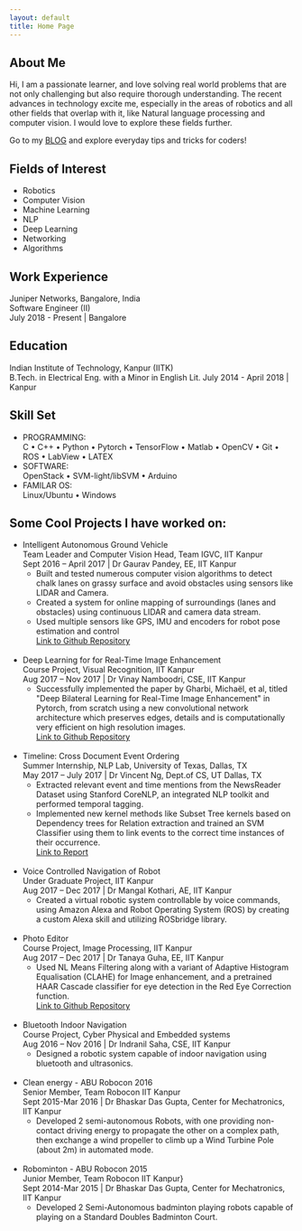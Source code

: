 ```yaml
---
layout: default
title: Home Page
---
```


## About Me
 Hi, I am a passionate learner, and love solving real world problems that are not only challenging but also require thorough understanding. The recent advances in technology excite me, especially in the areas of robotics and all other fields that overlap with it, like Natural language processing and computer vision. I would love to explore these fields further.
 
Go to my [BLOG](blog_home.html) and explore everyday tips and tricks for coders!

## Fields of Interest
- Robotics  
- Computer Vision
- Machine Learning 
- NLP
- Deep Learning
- Networking
- Algorithms

## Work Experience
Juniper Networks, Bangalore, India<br/>
Software Engineer (II)<br/>
July 2018 - Present | Bangalore

## Education
Indian Institute of Technology, Kanpur (IITK) <br/>
B.Tech. in Electrical Eng. with a Minor in English Lit. <bt/>
July 2014 - April 2018 | Kanpur

## Skill Set
- PROGRAMMING: <br/>
C • C++ • Python • Pytorch • TensorFlow • Matlab • OpenCV • Git • ROS • LabView • LATEX
- SOFTWARE: <br/>
OpenStack • SVM-light/libSVM • Arduino 
- FAMILAR OS: <br/>
Linux/Ubuntu • Windows

## Some Cool Projects I have worked on:

- Intelligent Autonomous Ground Vehicle <br />
  Team Leader and Computer Vision Head, Team IGVC, IIT Kanpur <br />
  Sept 2016 – April 2017 | Dr Gaurav Pandey, EE, IIT Kanpur
   * Built and tested numerous computer vision algorithms to detect chalk lanes on grassy surface and avoid obstacles using sensors like LIDAR and Camera.
   * Created a system for online mapping of surroundings (lanes and obstacles) using continuous LIDAR and camera data stream.
   * Used multiple sensors like GPS, IMU and encoders for robot pose estimation and control <br />
   [Link to Github Repository](https://github.com/IGVC-IITK/computer_vision) 
   <br /> <br />
- Deep Learning for for Real-Time Image Enhancement <br />
  Course Project, Visual Recognition, IIT Kanpur <br />
  Aug 2017 – Nov 2017 | Dr Vinay Namboodri, CSE, IIT Kanpur
   * Successfully implemented the paper by Gharbi, Michaël, et al, titled "Deep Bilateral Learning for Real-Time Image Enhancement" in Pytorch, from scratch using a new convolutional network architecture which preserves edges, details and is computationally very efficient on high resolution images. <br />
   [Link to Github Repository](https://github.com/harshsinh/deepbilateral)
   <br /><br />
- Timeline: Cross Document Event Ordering <br />
  Summer Internship, NLP Lab, University of Texas, Dallas, TX <br />
  May 2017 – July 2017 | Dr Vincent Ng, Dept.of CS, UT Dallas, TX
    * Extracted relevant event and time mentions from the NewsReader Dataset using Stanford CoreNLP, an integrated NLP toolkit and performed temporal tagging.
    * Implemented new kernel methods like Subset Tree kernels based on Dependency trees for Relation extraction and trained an SVM Classifier using them to link events to the correct time instances of their occurrence. <br />
   [Link to Report](https://github.com/Swatigupta1997/nlp_intern)
  <br /><br />
- Voice Controlled Navigation of Robot <br />
  Under Graduate Project, IIT Kanpur  <br />
  Aug 2017 – Dec 2017 | Dr Mangal Kothari, AE, IIT Kanpur
    * Created a virtual robotic system controllable by voice commands, using Amazon Alexa and Robot Operating System (ROS) by creating a custom Alexa skill and utilizing ROSbridge library.
    <br /><br />
- Photo Editor <br />
  Course Project, Image Processing, IIT Kanpur <br />
  Aug 2017 – Dec 2017 | Dr Tanaya Guha, EE, IIT Kanpur 
   * Used NL Means Filtering along with a variant of Adaptive Histogram Equalisation (CLAHE) for Image enhancement, and a pretrained HAAR Cascade classifier for eye detection in the Red Eye Correction function. <br />
 [Link to Github Repository](https://github.com/Swatigupta1997/EE604)
   <br /><br />
- Bluetooth Indoor Navigation <br />
  Course Project, Cyber Physical and Embedded systems <br />
  Aug 2016 – Nov 2016 | Dr Indranil Saha, CSE, IIT Kanpur
   * Designed a robotic system capable of indoor navigation using bluetooth and ultrasonics.
   <br /><br />
- Clean energy - ABU Robocon 2016 <br />
  Senior Member, Team Robocon IIT Kanpur <br />
  Sept 2015-Mar 2016 | Dr Bhaskar Das Gupta, Center for Mechatronics, IIT Kanpur
   * Developed 2 semi-autonomous Robots, with one providing non-contact driving energy to propagate the other on a complex path, then exchange a wind propeller to climb up a Wind Turbine Pole (about 2m) in automated mode.
   <br /><br />
- Robominton -  ABU Robocon 2015 <br />
  Junior Member, Team Robocon IIT Kanpur} <br />
  Sept 2014-Mar 2015 | Dr Bhaskar Das Gupta, Center for Mechatronics, IIT Kanpur
   * Developed 2 Semi-Autonomous badminton playing robots capable of playing on a Standard Doubles Badminton Court.
<br /><br />
